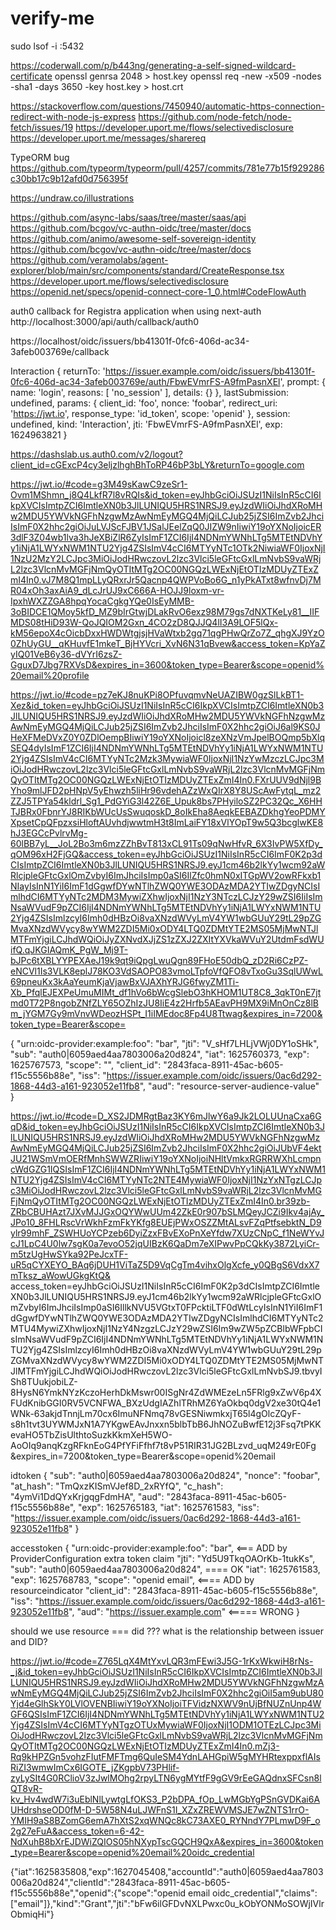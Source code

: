 # verify-me

sudo lsof -i :5432

https://coderwall.com/p/b443ng/generating-a-self-signed-wildcard-certificate
openssl genrsa 2048 > host.key
openssl req -new -x509 -nodes -sha1 -days 3650 -key host.key > host.crt

https://stackoverflow.com/questions/7450940/automatic-https-connection-redirect-with-node-js-express
https://github.com/node-fetch/node-fetch/issues/19
https://developer.uport.me/flows/selectivedisclosure
https://developer.uport.me/messages/sharereq

TypeORM bug
https://github.com/typeorm/typeorm/pull/4257/commits/781e77b15f929286c30bb17c9b12afd0d756395f

https://undraw.co/illustrations

https://github.com/async-labs/saas/tree/master/saas/api
https://github.com/bcgov/vc-authn-oidc/tree/master/docs
https://github.com/animo/awesome-self-sovereign-identity
https://github.com/bcgov/vc-authn-oidc/tree/master/docs
https://github.com/veramolabs/agent-explorer/blob/main/src/components/standard/CreateResponse.tsx
https://developer.uport.me/flows/selectivedisclosure
https://openid.net/specs/openid-connect-core-1_0.html#CodeFlowAuth

auth0 callback for Registra application when using next-auth
http://localhost:3000/api/auth/callback/auth0

https://localhost/oidc/issuers/bb41301f-0fc6-406d-ac34-3afeb003769e/callback

Interaction {
returnTo: 'https://issuer.example.com/oidc/issuers/bb41301f-0fc6-406d-ac34-3afeb003769e/auth/FbwEVmrFS-A9fmPasnXEl',
prompt: { name: 'login', reasons: [ 'no_session' ], details: {} },
lastSubmission: undefined,
params: {
client_id: 'foo',
nonce: 'foobar',
redirect_uri: 'https://jwt.io',
response_type: 'id_token',
scope: 'openid'
},
session: undefined,
kind: 'Interaction',
jti: 'FbwEVmrFS-A9fmPasnXEl',
exp: 1624963821
}

https://dashslab.us.auth0.com/v2/logout?client_id=cGExcP4cy3eljzlhghBhToRP46bP3bLY&returnTo=google.com


https://jwt.io/#code=g3M49sKawC9zeSr1-Ovm1MShmn_j8Q4LkfR7l8vRQIs&id_token=eyJhbGciOiJSUzI1NiIsInR5cCI6IkpXVCIsImtpZCI6ImtleXN0b3JlLUNIQU5HRS1NRSJ9.eyJzdWIiOiJhdXRoMHw2MDU5YWVkNGFhNzgwMzAwNmEyMGQ4MjQiLCJub25jZSI6ImZvb2JhciIsImF0X2hhc2giOiJuLVJScFJBV1JSalJEelZqQ0JIZW9nIiwiY19oYXNoIjoicER3dlF3Z04wb1lva3hJeXBiZlR6ZyIsImF1ZCI6IjI4NDNmYWNhLTg5MTEtNDVhYy1iNjA1LWYxNWM1NTU2Yjg4ZSIsImV4cCI6MTYyNTc1OTk2NiwiaWF0IjoxNjI1NzU2MzY2LCJpc3MiOiJodHRwczovL2lzc3Vlci5leGFtcGxlLmNvbS9vaWRjL2lzc3VlcnMvMGFjNmQyOTItMTg2OC00NGQzLWExNjEtOTIzMDUyZTExZmI4In0.vJ7M8Q1mpLLyQRxrJr5Qacnp4QWPVoBo6G_n1yPkATxt8wfnvDj7MR04xOh3axAiA9_dLcJrUJ9xC666A-HOJJ9loxm-vr-IpxhWXZZGA8hpqYocaCgkgYQe0IsEyMMB-3oBIDCE1QMoy5kfD_MZ9bIrGtwjDLakRvO6exz98M79gs7dNXTKeLy81__IIFMDS08tHiD93W-QoJQIOM2Gxn_4CO2zD8QJJQ4lI3A9LOF5lQx-kM56epoX4cOicbDxxHWDWtgjsjHVaWtxb2gq71qgPHwQrZo7Z_qhgXJ9YzO0ZhUyGU__qKHuvfE1mkeT_BjHYVcri_XvN6N31qBvew&access_token=KpYaZyIQ01VeB6y36-dVYrI6zsZ-GguxD7Jbg7RXVsD&expires_in=3600&token_type=Bearer&scope=openid%20email%20profile

https://jwt.io/#code=pz7eKJ8nuKPi8OPfuvqmvNeUAZIBW0gzSlLkBT1-Xez&id_token=eyJhbGciOiJSUzI1NiIsInR5cCI6IkpXVCIsImtpZCI6ImtleXN0b3JlLUNIQU5HRS1NRSJ9.eyJzdWIiOiJhdXRoMHw2MDU5YWVkNGFhNzgwMzAwNmEyMGQ4MjQiLCJub25jZSI6ImZvb2JhciIsImF0X2hhc2giOiJ6al9KS0JHeXFMeDVxZ0Y0ZDlOempBIiwiY19oYXNoIjoicl8zeXNzVmJpelBOQmp5bXlqSEQ4dyIsImF1ZCI6IjI4NDNmYWNhLTg5MTEtNDVhYy1iNjA1LWYxNWM1NTU2Yjg4ZSIsImV4cCI6MTYyNTc2Mzk3MywiaWF0IjoxNjI1NzYwMzczLCJpc3MiOiJodHRwczovL2lzc3Vlci5leGFtcGxlLmNvbS9vaWRjL2lzc3VlcnMvMGFjNmQyOTItMTg2OC00NGQzLWExNjEtOTIzMDUyZTExZmI4In0.FXrUUV9dNjl9BYho9mlJFD2pHNpV5yEhwzh5liHr96vdehAZzWxQIrX8Y8UScAwFytqL_mz2ZZJ5TPYa54kldrl_Sg1_PdGYiG3l42Z6E_Upuk8bs7PHyiloSZ2PC32Qc_X6HHTJBRx0FbnrYJ8RIKbWUcUsSwuqoskD_8oIkEha8AeqkEEBAZDkhgYeoPDMYXpsetCpQFpzxsiHloftAUvhdjwwtmH3t8ImLaiFY18xVlYOpT9w5Q3bcglwKE8hJ3EGCcPvlrvMg-60lBB7yL__JoL2Bo3m6mzZZhBvT813xCL91Ts09qNwHfvR_6X3IvPW5XfDy_qOM96xH2FjGQ&access_token=eyJhbGciOiJSUzI1NiIsInR5cCI6ImF0K2p3dCIsImtpZCI6ImtleXN0b3JlLUNIQU5HRS1NRSJ9.eyJ1cm46b2lkYy1wcm92aWRlcjpleGFtcGxlOmZvbyI6ImJhciIsImp0aSI6IlZfc0hmN0xITGpWV2owRFkxb1NIayIsInN1YiI6ImF1dGgwfDYwNTlhZWQ0YWE3ODAzMDA2YTIwZDgyNCIsImlhdCI6MTYyNTc2MDM3MywiZXhwIjoxNjI1NzY3NTczLCJzY29wZSI6IiIsImNsaWVudF9pZCI6IjI4NDNmYWNhLTg5MTEtNDVhYy1iNjA1LWYxNWM1NTU2Yjg4ZSIsImlzcyI6Imh0dHBzOi8vaXNzdWVyLmV4YW1wbGUuY29tL29pZGMvaXNzdWVycy8wYWM2ZDI5Mi0xODY4LTQ0ZDMtYTE2MS05MjMwNTJlMTFmYjgiLCJhdWQiOiJyZXNvdXJjZS1zZXJ2ZXItYXVkaWVuY2UtdmFsdWUifQ.qJKGIAQmK_PgW_Mj9T-bJPc6tXBLYYPEXAeJ19k9qt9iQpgLwuQgn89FHoE50dbQ_zD2Ri6CzPZ-eNCVl1Is3VLK8eplJ78KO3VdSAOPO83vmoLTpfoVfQFO8vTxoGu3SqlUWwL69pneuKx3kAaYeumKjaVjawBxVJAXhYRJG6fwyZM1Ti-Xb_PfqlEJEXPeUmuMIMt_df1hVo6bWcgSlebO3hKHOM1UT8C8_3qkT0nE7jtmd0T72P8ngobZNfZLY65OZhIzJU8IiE4z2Hrfb5AEavPH9MX9iMnOnCz8lBm_jYGM7Gy9mVnvWDeozHSPt_I1iIMEdoc8Fp4U8Ttwag&expires_in=7200&token_type=Bearer&scope=

{
"urn:oidc-provider:example:foo": "bar",
"jti": "V_sHf7LHLjVWj0DY1oSHk",
"sub": "auth0|6059aed4aa7803006a20d824",
"iat": 1625760373,
"exp": 1625767573,
"scope": "",
"client_id": "2843faca-8911-45ac-b605-f15c5556b88e",
"iss": "https://issuer.example.com/oidc/issuers/0ac6d292-1868-44d3-a161-923052e11fb8",
"aud": "resource-server-audience-value"
}

https://jwt.io/#code=D_XS2JDMRgtBaz3KY6mJlwY6a9Jk2LOLUUnaCxa6GqD&id_token=eyJhbGciOiJSUzI1NiIsInR5cCI6IkpXVCIsImtpZCI6ImtleXN0b3JlLUNIQU5HRS1NRSJ9.eyJzdWIiOiJhdXRoMHw2MDU5YWVkNGFhNzgwMzAwNmEyMGQ4MjQiLCJub25jZSI6ImZvb2JhciIsImF0X2hhc2giOiJUbVF4ektJU21WSmVmOERfMnhSWWZRIiwiY19oYXNoIjoiNHltVmkxRGRRWXhLcmpncWdGZG1IQSIsImF1ZCI6IjI4NDNmYWNhLTg5MTEtNDVhYy1iNjA1LWYxNWM1NTU2Yjg4ZSIsImV4cCI6MTYyNTc2NTE4MywiaWF0IjoxNjI1NzYxNTgzLCJpc3MiOiJodHRwczovL2lzc3Vlci5leGFtcGxlLmNvbS9vaWRjL2lzc3VlcnMvMGFjNmQyOTItMTg2OC00NGQzLWExNjEtOTIzMDUyZTExZmI4In0.br39zb-ZRbCBUHAzt7JXvMJJGxOQYWwUUm42ZkE0r907bSLMQeyJCZi9Ikv4ajAy_JPo10_8FHLRscVrWkhFzmFkYKfg8EUEjPWxOSZZMtALsvFZqPtfsebktN_D9ylr99mhF_ZSWHUoYCPzeb6DyiZzxFBvEXoPnXeYfdw7XUzCNpC_f1NeWYvJcJ1LpC4U0lw7sgK0a7evoO52jqUIBzK6QaDm7eXIPwvPpCQkKy3872LyiCr-m5tzUgHwSYka92PeJcxTF-uR5qCYXEYO_BAq6jDUH1ViTaZ5D9VqCgTm4vihxOlgXcfe_y0QBgS6VdxX7mTksz_aWowUGkgKtQ&
access_token=eyJhbGciOiJSUzI1NiIsInR5cCI6ImF0K2p3dCIsImtpZCI6ImtleXN0b3JlLUNIQU5HRS1NRSJ9.eyJ1cm46b2lkYy1wcm92aWRlcjpleGFtcGxlOmZvbyI6ImJhciIsImp0aSI6IllkNVU5VGtxT0FPcktiLTF0dWtLcyIsInN1YiI6ImF1dGgwfDYwNTlhZWQ0YWE3ODAzMDA2YTIwZDgyNCIsImlhdCI6MTYyNTc2MTU4MywiZXhwIjoxNjI1NzY4NzgzLCJzY29wZSI6Im9wZW5pZCBlbWFpbCIsImNsaWVudF9pZCI6IjI4NDNmYWNhLTg5MTEtNDVhYy1iNjA1LWYxNWM1NTU2Yjg4ZSIsImlzcyI6Imh0dHBzOi8vaXNzdWVyLmV4YW1wbGUuY29tL29pZGMvaXNzdWVycy8wYWM2ZDI5Mi0xODY4LTQ0ZDMtYTE2MS05MjMwNTJlMTFmYjgiLCJhdWQiOiJodHRwczovL2lzc3Vlci5leGFtcGxlLmNvbSJ9.tbvyISh8TUukjobiLZ-8HysN6YmkNYzKczoHerhDkMswr00ISgNr4ZdWMEzeLn5FRlg9xZwV6p4XFUdKnibGGI0RV5VCNFWA_BXzUdgIAZhlTRhMZ6YaOkbq0dgV2xe30tQ4e1WNk-63akjdTnnjLm70cx6ImuNFNmq78vGESNiwmkxjT65l4gOlcZQyF-s8h1tvt3UYWMJxN1A7YKgwEAvJnxxn5blbTbB6JhNOZuBwfE12j3Fsq7tPKKevaHO5TbZisUlthtoSuzkKkmXeH5WO-AoOIq9anqKzgRFknEoG4PfYFiFfhf7t8vP51RIR31JG2BLzvd_uqM249rE0Fg
&expires_in=7200&token_type=Bearer&scope=openid%20email

idtoken
{
"sub": "auth0|6059aed4aa7803006a20d824",
"nonce": "foobar",
"at_hash": "TmQxzKISmVJef8D_2xRYfQ",
"c_hash": "4ymVi1DdQYxKrjgqgFdmHA",
"aud": "2843faca-8911-45ac-b605-f15c5556b88e",
"exp": 1625765183,
"iat": 1625761583,
"iss": "https://issuer.example.com/oidc/issuers/0ac6d292-1868-44d3-a161-923052e11fb8"
}

accesstoken
{
"urn:oidc-provider:example:foo": "bar", <=== ADD by ProviderConfiguration extra token claim
"jti": "Yd5U9TkqOAOrKb-1tukKs",
"sub": "auth0|6059aed4aa7803006a20d824", ==== OK
"iat": 1625761583,
"exp": 1625768783,
"scope": "openid email", <==== ADD by resourceindicator
"client_id": "2843faca-8911-45ac-b605-f15c5556b88e",
"iss": "https://issuer.example.com/oidc/issuers/0ac6d292-1868-44d3-a161-923052e11fb8",
"aud": "https://issuer.example.com"        <===== WRONG
}

should we use resource === did ???
what is the relationship between issuer and DID?

https://jwt.io/#code=Z765LqX4MtYxvLQR3mFEwi3J5G-1rKxWkwiH8rNs-_j&id_token=eyJhbGciOiJSUzI1NiIsInR5cCI6IkpXVCIsImtpZCI6ImtleXN0b3JlLUNIQU5HRS1NRSJ9.eyJzdWIiOiJhdXRoMHw2MDU5YWVkNGFhNzgwMzAwNmEyMGQ4MjQiLCJub25jZSI6ImZvb2JhciIsImF0X2hhc2giOiI5am9ubU80Yjd4eGlhSkY0LVlOVENBIiwiY19oYXNoIjoiTFVidzNXWV9nUjBfNUZnUnp4WGF6QSIsImF1ZCI6IjI4NDNmYWNhLTg5MTEtNDVhYy1iNjA1LWYxNWM1NTU2Yjg4ZSIsImV4cCI6MTYyNTgzOTUxMywiaWF0IjoxNjI1ODM1OTEzLCJpc3MiOiJodHRwczovL2lzc3Vlci5leGFtcGxlLmNvbS9vaWRjL2lzc3VlcnMvMGFjNmQyOTItMTg2OC00NGQzLWExNjEtOTIzMDUyZTExZmI4In0.mZj3-Rq9kHPZGn5vohzFIutFMFTmg6QuIeSM4YdnLAHGpiW5gMYHRtexppxflAIsRiZI3wmwImCx6IGOTE_jZKgpbV73PHlif-zyLySIt4G0RClioV3zJwlMOhg2rpyLTN6ygMYtfF9gGV9rEeGAQdnxSFCsn8lQT8vR-kv_Hv4wdW7i3uEblNlLywtgLfOKS3_P2bDPA_fOp_LwMGbYgPSnGVDKai6AUHdrshseOD0fM-D-5W58N4uLJWFnS1I_XZxZREWVMSJE7wZNTS1rrO-YMIH9aS8BZomG6emA7hXtS2xqWNQc8kC73AXE0_RYNndY7PLmwD9F_o2g27eFuA&access_token=6-42-NdXuhB8bXrEJDWiZQIOS05hNXypTscGQCH9QxA&expires_in=3600&token_type=Bearer&scope=openid%20email%20oidc_credential

{"iat":1625835808,"exp":1627045408,"accountId":"auth0|6059aed4aa7803006a20d824","clientId":"2843faca-8911-45ac-b605-f15c5556b88e","openid":{"scope":"openid email oidc_credential","claims":["email"]},"kind":"Grant","jti":"bFw6ilGFDvNXLPwxc0u_kObYONMoSOWjIVlrObmiqHi"}
